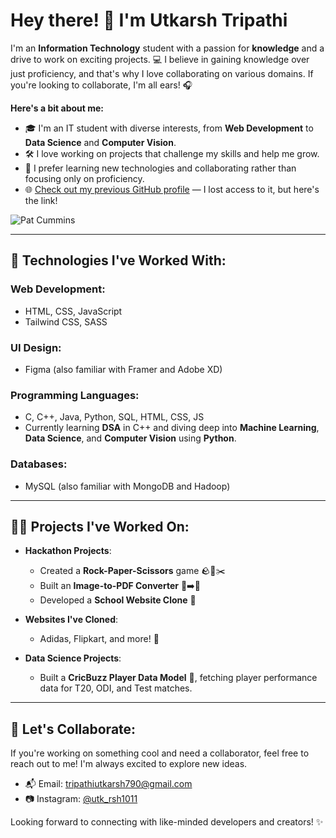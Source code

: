 # Hey there! 👋 I'm Utkarsh Tripathi

I'm an **Information Technology** student with a passion for **knowledge** and a drive to work on exciting projects. 💻 I believe in gaining knowledge over just proficiency, and that's why I love collaborating on various domains. If you're looking to collaborate, I'm all ears! 🎧

**Here's a bit about me:**
- 🎓 I'm an IT student with diverse interests, from **Web Development** to **Data Science** and **Computer Vision**.
- 🛠 I love working on projects that challenge my skills and help me grow.
- 🚀 I prefer learning new technologies and collaborating rather than focusing only on proficiency.
- 🌐 [Check out my previous GitHub profile](https://github.com/ut-stack) — I lost access to it, but here's the link!

![Pat Cummins](https://media.tenor.com/Fl85eU_Eu-AAAAAC/australian-pat-cummins.gif)

---

## 🔧 Technologies I've Worked With:

### Web Development:
- HTML, CSS, JavaScript
- Tailwind CSS, SASS

### UI Design:
- Figma (also familiar with Framer and Adobe XD)

### Programming Languages:
- C, C++, Java, Python, SQL, HTML, CSS, JS
- Currently learning **DSA** in C++ and diving deep into **Machine Learning**, **Data Science**, and **Computer Vision** using **Python**.

### Databases:
- MySQL (also familiar with MongoDB and Hadoop)

---

## 🧑‍💻 Projects I've Worked On:

- **Hackathon Projects**: 
  - Created a **Rock-Paper-Scissors** game 🪨📄✂️
  - Built an **Image-to-PDF Converter** 📸➡️📄
  - Developed a **School Website Clone** 🏫

- **Websites I've Cloned**:
  - Adidas, Flipkart, and more! 🛒

- **Data Science Projects**:
  - Built a **CricBuzz Player Data Model** 🏏, fetching player performance data for T20, ODI, and Test matches.

---

## 🤝 Let's Collaborate:

If you're working on something cool and need a collaborator, feel free to reach out to me! I'm always excited to explore new ideas.

- 📬 Email: [tripathiutkarsh790@gmail.com](mailto:tripathiutkarsh790@gmail.com)
- 📷 Instagram: [@utk_rsh1011](https://www.instagram.com/utk_rsh1011/)

Looking forward to connecting with like-minded developers and creators! ✨
